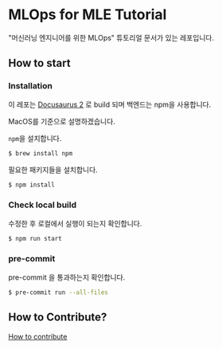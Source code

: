 # MLOps for MLE Tutorial

"머신러닝 엔지니어를 위한 MLOps" 튜토리얼 문서가 있는 레포입니다.

## How to start

### Installation

이 레포는 [Docusaurus 2](https://docusaurus.io/) 로 build 되며 백엔드는 npm을 사용합니다.

MacOS를 기준으로 설명하겠습니다.

`npm`을 설치합니다.
```bash
$ brew install npm
```

필요한 패키지들을 설치합니다.
```bash
$ npm install
```

### Check local build

수정한 후 로컬에서 실행이 되는지 확인합니다.

```bash
$ npm run start
```

### pre-commit

pre-commit 을 통과하는지 확인합니다.

```bash
$ pre-commit run --all-files
```

## How to Contribute?
[How to contribute](community/how-to-contribute.md)
